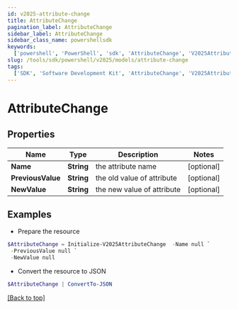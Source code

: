 ```yaml
---
id: v2025-attribute-change
title: AttributeChange
pagination_label: AttributeChange
sidebar_label: AttributeChange
sidebar_class_name: powershellsdk
keywords:
  ['powershell', 'PowerShell', 'sdk', 'AttributeChange', 'V2025AttributeChange']
slug: /tools/sdk/powershell/v2025/models/attribute-change
tags:
  ['SDK', 'Software Development Kit', 'AttributeChange', 'V2025AttributeChange']
---
```


# AttributeChange

## Properties

| Name              | Type       | Description                | Notes      |
| ----------------- | ---------- | -------------------------- | ---------- |
| **Name**          | **String** | the attribute name         | [optional] |
| **PreviousValue** | **String** | the old value of attribute | [optional] |
| **NewValue**      | **String** | the new value of attribute | [optional] |

## Examples

- Prepare the resource

```powershell
$AttributeChange = Initialize-V2025AttributeChange  -Name null `
 -PreviousValue null `
 -NewValue null
```

- Convert the resource to JSON

```powershell
$AttributeChange | ConvertTo-JSON
```

[[Back to top]](#)
